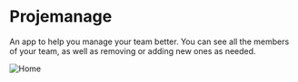 # Projemanage
 An app to help you manage your team better. You can see all the members of your team, as well as removing or adding new ones as needed.

![Home](https://github.com/marauder36/PetSitter/assets/158584558/0741bcb9-bb8a-4189-8e03-ebccda069b93)

